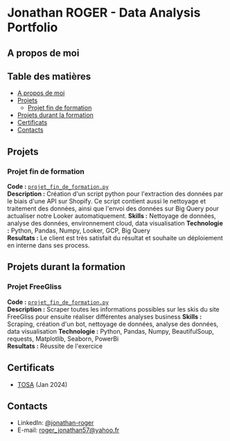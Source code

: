 # Jonathan ROGER -  Data Analysis Portfolio

## A propos de moi 

## Table des matières
- [A propos de moi](#a-propos-de-moi)
- [Projets](#projets)
  - [Projet fin de formation](#projet-fin-de-formation)
- [Projets durant la formation](#projets-durant-la-formation)
- [Certificats](#certificats)
- [Contacts](#contacts)

## Projets

### Projet fin de formation
**Code :** [`projet_fin_de_formation.py`](https://github.com/polope57/projet-fin-de-formation/blob/main/projet_fin_de_formation.py)    
**Description :** Création d'un script python pour l'extraction des données par le biais d'une API sur Shopify. Ce script contient aussi le nettoyage et traitement des données, ainsi que l'envoi des données sur Big Query pour actualiser notre Looker automatiquement. 
**Skills :** Nettoyage de données, analyse des données, environnement cloud, data visualisation
**Technologie :** Python, Pandas, Numpy, Looker, GCP, Big Query <br>
**Resultats :** Le client est très satisfait du résultat et souhaite un déploiement en interne dans ses process. 

## Projets durant la formation

### Projet FreeGliss
**Code :** [`projet_fin_de_formation.py`](https://github.com/polope57/projet-fin-de-formation/blob/main/projet_fin_de_formation.py)    
**Description :** Scraper toutes les informations possibles sur les skis du site FreeGliss pour ensuite réaliser différentes analyses business
**Skills :** Scraping, création d'un bot, nettoyage de données, analyse des données, data visualisation
**Technologie :** Python, Pandas, Numpy, BeautifulSoup, requests, Matplotlib, Seaborn, PowerBi <br>
**Resultats :** Réussite de l'exercice

## Certificats
- [TOSA](https://drive.google.com/drive/folders/1Ay82cnNy8f_O1H5uE0Atw115LeOmJN32?hl=fr) (Jan 2024)

## Contacts
- LinkedIn: [@jonathan-roger](https://www.linkedin.com/in/jonathan-roger-43400aab/)
- E-mail: roger_jonathan57@yahoo.fr
